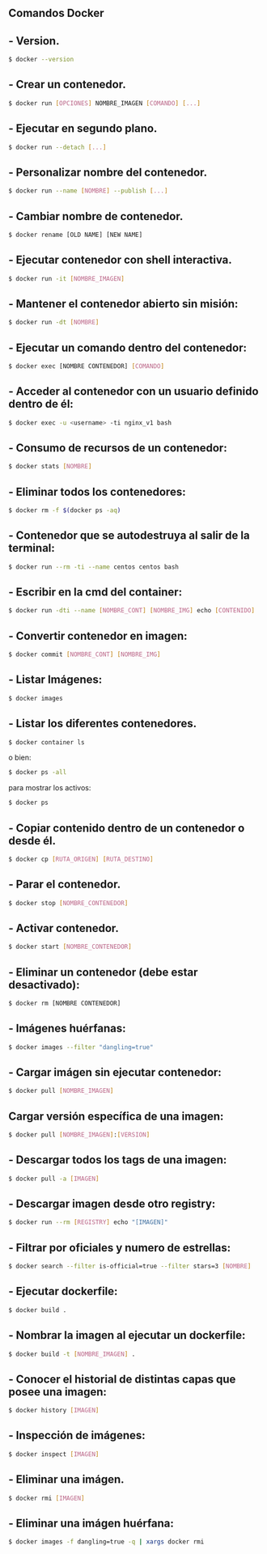## Comandos Docker

## - Version.
```bash
$ docker --version
```
## - Crear un contenedor.
```bash
$ docker run [OPCIONES] NOMBRE_IMAGEN [COMANDO] [...]
```
## - Ejecutar en segundo plano.
```bash
$ docker run --detach [...]
```
## - Personalizar nombre del contenedor.
```bash
$ docker run --name [NOMBRE] --publish [...]
```
## - Cambiar nombre de contenedor.
```bash
$ docker rename [OLD NAME] [NEW NAME]
```
## - Ejecutar contenedor con shell interactiva.
```bash
$ docker run -it [NOMBRE_IMAGEN]
```
## - Mantener el contenedor abierto sin misión:
```bash
$ docker run -dt [NOMBRE]
```
## - Ejecutar un comando dentro del contenedor:
```bash
$ docker exec [NOMBRE CONTENEDOR] [COMANDO]
```
## - Acceder al contenedor con un usuario definido dentro de él:
```bash
$ docker exec -u <username> -ti nginx_v1 bash
```
## - Consumo de recursos de un contenedor:
```bash
$ docker stats [NOMBRE]
```
## - Eliminar todos los contenedores:
```bash
$ docker rm -f $(docker ps -aq)
```
## - Contenedor que se autodestruya al salir de la terminal:
```bash
$ docker run --rm -ti --name centos centos bash
```
## - Escribir en la cmd del container:
```bash
$ docker run -dti --name [NOMBRE_CONT] [NOMBRE_IMG] echo [CONTENIDO]
```
## - Convertir contenedor en imagen:
```bash
$ docker commit [NOMBRE_CONT] [NOMBRE_IMG]
```
## - Listar Imágenes:
```bash
$ docker images
```
## - Listar los diferentes contenedores.
```bash
$ docker container ls
```
o bien:
```bash
$ docker ps -all
```
para mostrar los activos:
```bash
$ docker ps
```
## - Copiar contenido dentro de un contenedor o desde él.
```bash
$ docker cp [RUTA_ORIGEN] [RUTA_DESTINO]
```
## - Parar el contenedor.
```bash
$ docker stop [NOMBRE_CONTENEDOR]
```
## - Activar contenedor.
```bash
$ docker start [NOMBRE_CONTENEDOR]
```

## - Eliminar un contenedor (debe estar desactivado):
```bash
$ docker rm [NOMBRE CONTENEDOR]
```

## - Imágenes huérfanas:
```bash
$ docker images --filter "dangling=true"
```

## - Cargar imágen sin ejecutar contenedor:
```bash
$ docker pull [NOMBRE_IMAGEN]
```

## Cargar versión específica de una imagen:
```bash
$ docker pull [NOMBRE_IMAGEN]:[VERSION]
```

## - Descargar todos los tags de una imagen:
```bash
$ docker pull -a [IMAGEN]
```

## - Descargar imagen desde otro registry:
```bash
$ docker run --rm [REGISTRY] echo "[IMAGEN]"
```

## - Filtrar por oficiales y numero de estrellas:
```bash
$ docker search --filter is-official=true --filter stars=3 [NOMBRE]
```

## - Ejecutar dockerfile:
```bash
$ docker build .
```

## - Nombrar la imagen al ejecutar un dockerfile:
```bash
$ docker build -t [NOMBRE_IMAGEN] .
```

## - Conocer el historial de distintas capas que posee una imagen:
```bash
$ docker history [IMAGEN]
```

## - Inspección de imágenes:
```bash
$ docker inspect [IMAGEN]
```

## - Eliminar una imágen.
```bash
$ docker rmi [IMAGEN]
```

## - Eliminar una imágen huérfana:
```bash
$ docker images -f dangling=true -q | xargs docker rmi
```